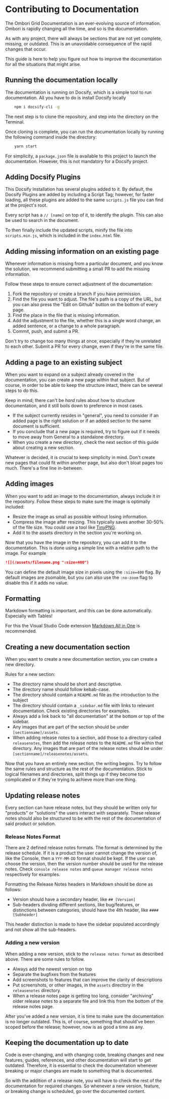 # Contributing to Documentation
The Ombori Grid Documentation is an ever-evolving source of information. Ombori is rapidly changing all the time, and so is the documentation.

As with any project, there will always be sections that are not yet complete, missing, or outdated. This is an unavoidable consequence of the rapid changes that occur.

This guide is here to help you figure out how to improve the documentation for all the situations that might arise.

## Running the documentation locally
The documentation is running on Docsify, which is a simple tool to run documentation. All you have to do is install Docsify locally

```bash
    npm i docsify-cli -g
```

The next step is to clone the repository, and step into the directory on the Terminal.

Once cloning is complete, you can run the documentation locally by running the following command inside the directory:

```bash
    yarn start
```

For simplicity, a `package.json` file is available to this project to launch the documentation. However, this is not mandatory for a Docsify project. 

## Adding Docsify Plugins
This Docsify Installation has several plugins added to it. By default, the Docsify Plugins are added by including a Script Tag; however, for faster loading, all these plugins are added to the same `scripts.js` file you can find at the project's root. 

Every script has a `// [name]` on top of it, to identify the plugin. This can also be used to search in the document.

To then finally include the updated scripts, minify the file into `scripts.min.js`, which is included in the `index.html` file.

## Adding missing information on an existing page
Whenever information is missing from a particular document, and you know the solution, we recommend submitting a small PR to add the missing information. 

Follow these steps to ensure correct adjustment of the documentation:

1. Fork the repository or create a branch if you have permission.
2. Find the file you want to adjust. The file's path is a copy of the URL, but you can also press the "Edit on Github" button on the bottom of every page.
3. Find the place in the file that is missing information. 
4. Add the adjustment to the file, whether this is a single word change, an added sentence, or a change to a whole paragraph.
5. Commit, push, and submit a PR.

Don't try to change too many things at once, especially if they're unrelated to each other. Submit a PR for every change, even if they're in the same file. 
## Adding a page to an existing subject
When you want to expand on a subject already covered in the documentation, you can create a new page within that subject. But of course, in order to be able to keep the structure intact, there can be several steps to do this.

Keep in mind; there can't be *hard* rules about how to structure documentation, and it still boils down to preference in most cases.

- If the subject currently resides in "general", you need to consider if an added page is the right solution or if an added section to the same document is sufficient.
- If you conclude that a new page is required, try to figure out if it needs to move away from General to a standalone directory.
- When you create a new directory, check the next section of this guide about creating a new section.

Whatever is decided, it is crucial to keep simplicity in mind. Don't create new pages that could fit within another page, but also don't bloat pages too much. There's a fine line in-between. 

## Adding images
When you want to add an image to the documentation, always include it in the repository. Follow these steps to make sure the image is optimally included:

- Resize the image as small as possible without losing information.
- Compress the image after resizing. This typically saves another 30-50% of the file size. You could use a tool like [TinyPNG](https://tinypng.com/).
- Add it to the assets directory in the section you're working on.

Now that you have the image in the repository, you can add it to the documentation. This is done using a simple line with a relative path to the image. For example

```markdown
![](/assets/filename.png ":size=400")
```

You can define the default image size in pixels using the `:size=400` flag. By default images are zoomable, but you can also use the `:no-zoom` flag to disable this if it adds no value.
## Formatting
Markdown formatting is important, and this can be done automatically. Especially with Tables!

For this the Visual Studio Code extension [Markdown All in One](https://marketplace.visualstudio.com/items?itemName=yzhang.markdown-all-in-one) is recommended.

## Creating a new documentation section
When you want to create a new documentation section, you can create a new directory.

Rules for a new section:
- The directory name should be short and descriptive.
- The directory name should follow kebab-case.
- The directory should contain a `README.md` file as the introduction to the subject
- The directory should contain a `_sidebar.md` file with links to relevant documentation. Check existing directories for examples. 
- Always add a link back to "all documentation" at the bottom or top of the sidebar.
- Any images that are part of the section should be under `[sectionname]/assets`.
- When adding release notes to a section, add those to a directory called `releasenotes`, then add the release notes to the `README.md` file within that directory. Any images that are part of the release notes should be under `[sectionname]/releasenotes/assets`.

Now that you have an entirely new section, the writing begins. Try to follow the same rules and structure as the rest of the documentation. Stick to logical filenames and directories, split things up if they become too complicated or if they're trying to achieve more than one thing.

## Updating release notes
Every section can have release notes, but they should be written only for "products" or "solutions" the users interact with separately. These release notes should also be structured to be with the rest of the documentation of said product or solution.

### Release Notes Format
There are 2 defined release notes formats. The format is determined by the release schedule. If it is a product the user cannot change the version of, like the Console, then a `YYY-MM-DD` format should be kept. If the user can choose the version, then the version number should be used for the release notes. Check `console release notes` and `queue manager release notes` respectively for examples.

Formatting the Release Notes headers in Markdown should be done as follows:

- Version should have a secondary header, like `## [Version]`
- Sub-headers dividing different sections, like bug/features, or distinctions between categories, should have the 4th header, like `#### [Subheader]`

This header distinction is made to have the sidebar populated accordingly and not show all the sub-headers.

### Adding a new version
When adding a new version, stick to the `release notes format` as described above. There are some rules to follow.

- Always add the newest version on top
- Separate the bugfixes from the features
- Add screenshots to features that can improve the clarity of descriptions
- Put screenshots, or other images, in the `assets` directory in the `releasenotes` directory.
- When a release notes page is getting too long, consider "archiving" older release notes to a separate file and link this from the bottom of the release notes page.

After you've added a new version, it is time to make sure the documentation is no longer outdated. This is, of course, something that should've been scoped before the release; however, now is as good a time as any.

## Keeping the documentation up to date
Code is ever-changing, and with changing code, breaking changes and new features, guides, references, and other documentation will start to get outdated. Therefore, it is essential to check the documentation whenever breaking or major changes are made to something that is documented.

So with the addition of a release note, you will have to check the rest of the documentation for required changes. So whenever a new version, feature, or breaking change is scheduled, go over the documented content.



